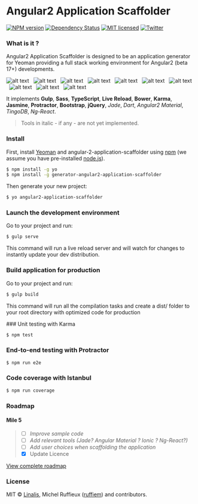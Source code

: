 # Angular2 Application Scaffolder

[![NPM version][npm-image]][npm-url] [![Dependency Status][daviddm-image]][daviddm-url]  [![MIT licensed](https://img.shields.io/badge/license-MIT-blue.svg)](https://github.com/ruffiem/generator-angular2-application-scaffolder/blob/master/LICENSE)   [![Twitter](https://img.shields.io/twitter/url/https/github.com/ruffiem/generator-gulp-angular2.svg?style=social)](https://twitter.com/intent/tweet?text=Angular2-application-scaffolder:&url=http://ow.ly/4nbJ8f)

### What is it ?
Angular2 Application Scaffolder is designed to be an application generator for Yeoman providing a full stack working environment for Angular2 (beta 17+) developments.


![alt text][gulp] &nbsp; ![alt text][sass] &nbsp; ![alt text][typescript] &nbsp; ![alt text][live-reload] &nbsp; ![alt text][bower] &nbsp; ![alt text][karma] &nbsp; ![alt text][jasmine] &nbsp; ![alt text][protractor] &nbsp; ![alt text][bootstrap] &nbsp; ![alt text][jquery]

It implements **Gulp**, **Sass**, **TypeScript**, **Live Reload**, **Bower**, **Karma**, **Jasmine**, **Protractor**, **Bootstrap**, **jQuery**, _Jade_, _Dart_, _Angular2 Material_, _TingoDB_, _Ng-React_.

> Tools in italic - if any - are not yet implemented.

### Install

First, install [Yeoman](http://yeoman.io) and angular-2-application-scaffolder using [npm](https://www.npmjs.com/) (we assume you have pre-installed [node.js](https://nodejs.org/)).

```bash
$ npm install -g yo
$ npm install -g generator-angular2-application-scaffolder
```

Then generate your new project:

```bash
$ yo angular2-application-scaffolder
```

### Launch the development environment

Go to your project and run:

```bash
$ gulp serve
```

This command will run a live reload server and will watch for changes to instantly update your dev distribution.

### Build application for production

Go to your project and run:

```bash
$ gulp build
```

This command will run all the compilation tasks and create a dist/ folder to your root directory with optimized code for production

### Unit testing with Karma

```bash
$ npm test
```

### End-to-end testing with Protractor

```bash
$ npm run e2e
```

### Code coverage with Istanbul

```bash
$ npm run coverage
```

### Roadmap
#### Mile 5

> - [ ] _Improve sample code_
> - [ ] _Add relevant tools (Jade? Angular Material ? Ionic ? Ng-React?)_
> - [ ] _Add user choices when scaffolding the application_
> - [x] Update Licence

[View complete roadmap](https://github.com/ruffiem/generator-angular2-application-scaffolder/blob/master/ROADMAP.md)

### License

MIT © [Linalis](http://linalis.com), Michel Ruffieux ([ruffiem](mailto:ruffiem@gmail.com)) and contributors.

[yo]: https://pbs.twimg.com/profile_images/3786155988/46ea2dd8b1bdd31a8ba61044cb5b6ebe_normal.png "Yeoman"
[gulp]: https://pbs.twimg.com/profile_images/417078109075034112/iruTC031_normal.png "Gulp"
[sass]: https://pbs.twimg.com/profile_images/583681608269471744/jCR2zNJV_normal.png "Sass"
[typescript]: https://pbs.twimg.com/profile_images/2660272602/87a5a0fdc86455c3f94b0b0eebfdb1b9_normal.png "TypeScript"
[live-reload]: https://pbs.twimg.com/profile_images/1650346891/128_normal.png "Live Reload"
[bower]: https://pbs.twimg.com/profile_images/3536632979/66db62603f426a8fc6664081811be6d4_normal.png "Bower"
[karma]: https://pbs.twimg.com/profile_images/420262386352652288/TidYGd6a_normal.png "Karma"
[jasmine]: https://pbs.twimg.com/profile_images/378800000228414878/7c0b595409af531b9cdeb07f8c513e8b_normal.png "Jasmine"
[protractor]: https://pbs.twimg.com/profile_images/444227625389531136/qYHM6E5V_normal.png "Protractor"
[bootstrap]: https://pbs.twimg.com/profile_images/378800000195279414/f8404a9d719c7ffce1478ba1a50036f9_normal.png "Bootstrap"
[jquery]: http://jomboom.com/images/jquery.png "jQuery"

[npm-image]: https://badge.fury.io/js/generator-angular2-application-scaffolder.svg
[npm-url]: https://npmjs.org/package/generator-angular2-application-scaffolder
[daviddm-image]: https://david-dm.org/ruffiem/generator-angular2-application-scaffolder.svg?theme=shields.io
[daviddm-url]: https://david-dm.org/ruffiem/generator-angular2-application-scaffolder
